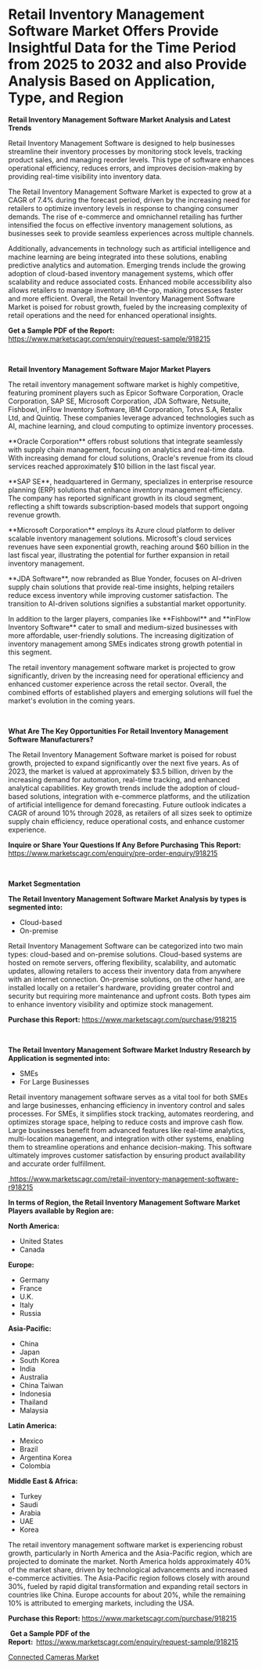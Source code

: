 <p><h1>Retail Inventory Management Software Market Offers Provide Insightful Data for the Time Period from 2025 to 2032 and also Provide Analysis Based on Application, Type, and Region</h1></p><p><strong>Retail Inventory Management Software Market Analysis and Latest Trends</strong></p>
<p><p>Retail Inventory Management Software is designed to help businesses streamline their inventory processes by monitoring stock levels, tracking product sales, and managing reorder levels. This type of software enhances operational efficiency, reduces errors, and improves decision-making by providing real-time visibility into inventory data.</p><p>The Retail Inventory Management Software Market is expected to grow at a CAGR of 7.4% during the forecast period, driven by the increasing need for retailers to optimize inventory levels in response to changing consumer demands. The rise of e-commerce and omnichannel retailing has further intensified the focus on effective inventory management solutions, as businesses seek to provide seamless experiences across multiple channels. </p><p>Additionally, advancements in technology such as artificial intelligence and machine learning are being integrated into these solutions, enabling predictive analytics and automation. Emerging trends include the growing adoption of cloud-based inventory management systems, which offer scalability and reduce associated costs. Enhanced mobile accessibility also allows retailers to manage inventory on-the-go, making processes faster and more efficient. Overall, the Retail Inventory Management Software Market is poised for robust growth, fueled by the increasing complexity of retail operations and the need for enhanced operational insights.</p></p>
<p><strong>Get a Sample PDF of the Report:&nbsp;</strong> <a href="https://www.marketscagr.com/enquiry/request-sample/918215?utm_campaign=3201&utm_medium=2&utm_source=Github&utm_content=ia&utm_term=07032025&utm_id=retail-inventory-management-software">https://www.marketscagr.com/enquiry/request-sample/918215</a></p>
<p>&nbsp;</p>
<p><strong>Retail Inventory Management Software Major Market Players</strong></p>
<p><p>The retail inventory management software market is highly competitive, featuring prominent players such as Epicor Software Corporation, Oracle Corporation, SAP SE, Microsoft Corporation, JDA Software, Netsuite, Fishbowl, inFlow Inventory Software, IBM Corporation, Totvs S.A, Retalix Ltd, and Quintiq. These companies leverage advanced technologies such as AI, machine learning, and cloud computing to optimize inventory processes.</p><p>**Oracle Corporation** offers robust solutions that integrate seamlessly with supply chain management, focusing on analytics and real-time data. With increasing demand for cloud solutions, Oracle's revenue from its cloud services reached approximately $10 billion in the last fiscal year.</p><p>**SAP SE**, headquartered in Germany, specializes in enterprise resource planning (ERP) solutions that enhance inventory management efficiency. The company has reported significant growth in its cloud segment, reflecting a shift towards subscription-based models that support ongoing revenue growth.</p><p>**Microsoft Corporation** employs its Azure cloud platform to deliver scalable inventory management solutions. Microsoft's cloud services revenues have seen exponential growth, reaching around $60 billion in the last fiscal year, illustrating the potential for further expansion in retail inventory management.</p><p>**JDA Software**, now rebranded as Blue Yonder, focuses on AI-driven supply chain solutions that provide real-time insights, helping retailers reduce excess inventory while improving customer satisfaction. The transition to AI-driven solutions signifies a substantial market opportunity.</p><p>In addition to the larger players, companies like **Fishbowl** and **inFlow Inventory Software** cater to small and medium-sized businesses with more affordable, user-friendly solutions. The increasing digitization of inventory management among SMEs indicates strong growth potential in this segment.</p><p>The retail inventory management software market is projected to grow significantly, driven by the increasing need for operational efficiency and enhanced customer experience across the retail sector. Overall, the combined efforts of established players and emerging solutions will fuel the market's evolution in the coming years.</p></p>
<p>&nbsp;</p>
<p><strong>What Are The Key Opportunities For Retail Inventory Management Software Manufacturers?</strong></p>
<p><p>The Retail Inventory Management Software market is poised for robust growth, projected to expand significantly over the next five years. As of 2023, the market is valued at approximately $3.5 billion, driven by the increasing demand for automation, real-time tracking, and enhanced analytical capabilities. Key growth trends include the adoption of cloud-based solutions, integration with e-commerce platforms, and the utilization of artificial intelligence for demand forecasting. Future outlook indicates a CAGR of around 10% through 2028, as retailers of all sizes seek to optimize supply chain efficiency, reduce operational costs, and enhance customer experience.</p></p>
<p><strong>Inquire or Share Your Questions If Any Before Purchasing This Report:</strong> <a href="https://www.marketscagr.com/enquiry/pre-order-enquiry/918215?utm_campaign=3201&utm_medium=2&utm_source=Github&utm_content=ia&utm_term=07032025&utm_id=retail-inventory-management-software">https://www.marketscagr.com/enquiry/pre-order-enquiry/918215</a></p>
<p>&nbsp;</p>
<p><strong>Market Segmentation</strong></p>
<p><strong>The Retail Inventory Management Software Market Analysis by types is segmented into:</strong></p>
<p><ul><li>Cloud-based</li><li>On-premise</li></ul></p>
<p><p>Retail Inventory Management Software can be categorized into two main types: cloud-based and on-premise solutions. Cloud-based systems are hosted on remote servers, offering flexibility, scalability, and automatic updates, allowing retailers to access their inventory data from anywhere with an internet connection. On-premise solutions, on the other hand, are installed locally on a retailer's hardware, providing greater control and security but requiring more maintenance and upfront costs. Both types aim to enhance inventory visibility and optimize stock management.</p></p>
<p><strong>Purchase this Report:&nbsp;</strong><a href="https://www.marketscagr.com/purchase/918215?utm_campaign=3201&utm_medium=2&utm_source=Github&utm_content=ia&utm_term=07032025&utm_id=retail-inventory-management-software">https://www.marketscagr.com/purchase/918215</a></p>
<p>&nbsp;</p>
<p><strong>The Retail Inventory Management Software Market Industry Research by Application is segmented into:</strong></p>
<p><ul><li>SMEs</li><li>For Large Businesses</li></ul></p>
<p><p>Retail inventory management software serves as a vital tool for both SMEs and large businesses, enhancing efficiency in inventory control and sales processes. For SMEs, it simplifies stock tracking, automates reordering, and optimizes storage space, helping to reduce costs and improve cash flow. Large businesses benefit from advanced features like real-time analytics, multi-location management, and integration with other systems, enabling them to streamline operations and enhance decision-making. This software ultimately improves customer satisfaction by ensuring product availability and accurate order fulfillment.</p></p>
<p><a href="https://www.marketscagr.com/retail-inventory-management-software-r918215?utm_campaign=3201&utm_medium=2&utm_source=Github&utm_content=ia&utm_term=07032025&utm_id=retail-inventory-management-software">&nbsp;https://www.marketscagr.com/retail-inventory-management-software-r918215</a></p>
<p><strong>In terms of Region, the Retail Inventory Management Software Market Players available by Region are:</strong></p>
<p>
    <p> <strong> North America: </strong>
        <ul>
            <li>United States</li>
            <li>Canada</li>
        </ul>
        </p> 
    <p> <strong> Europe: </strong>
        <ul>
            <li>Germany</li>
            <li>France</li>
            <li>U.K.</li>
            <li>Italy</li>
            <li>Russia</li>
        </ul>
        </p> 
    <p> <strong> Asia-Pacific: </strong>
        <ul>
            <li>China</li>
            <li>Japan</li>
            <li>South Korea</li>
            <li>India</li>
            <li>Australia</li>
            <li>China Taiwan</li>
            <li>Indonesia</li>
            <li>Thailand</li>
            <li>Malaysia</li>
        </ul>
        </p> 
    <p> <strong> Latin America: </strong>
        <ul>
            <li>Mexico</li>
            <li>Brazil</li>
            <li>Argentina Korea</li>
            <li>Colombia</li>
        </ul>
        </p> 
    <p> <strong> Middle East & Africa: </strong>
        <ul>
            <li>Turkey</li>
            <li>Saudi</li>
            <li>Arabia</li>
            <li>UAE</li>
            <li>Korea</li>
        </ul>
    </p>
    </p>
<p><p>The retail inventory management software market is experiencing robust growth, particularly in North America and the Asia-Pacific region, which are projected to dominate the market. North America holds approximately 40% of the market share, driven by technological advancements and increased e-commerce activities. The Asia-Pacific region follows closely with around 30%, fueled by rapid digital transformation and expanding retail sectors in countries like China. Europe accounts for about 20%, while the remaining 10% is attributed to emerging markets, including the USA.</p></p>
<p><strong>Purchase this Report: </strong><a href="https://www.marketscagr.com/purchase/918215?utm_campaign=3201&utm_medium=2&utm_source=Github&utm_content=ia&utm_term=07032025&utm_id=retail-inventory-management-software">https://www.marketscagr.com/purchase/918215</a></p>
<p>&nbsp;<strong>Get a Sample PDF of the Report:&nbsp;&nbsp;</strong><a href="https://www.marketscagr.com/enquiry/request-sample/918215?utm_campaign=3201&utm_medium=2&utm_source=Github&utm_content=ia&utm_term=07032025&utm_id=retail-inventory-management-software">https://www.marketscagr.com/enquiry/request-sample/918215</a></p>
<p><strong></strong></p>
<p><p><a href="https://github.com/vigoseiler/Market-Research-Report-List-1/blob/main/connected-cameras-market.md?utm_campaign=3201&utm_medium=2&utm_source=Github&utm_content=ia&utm_term=07032025&utm_id=retail-inventory-management-software">Connected Cameras Market</a></p></p>